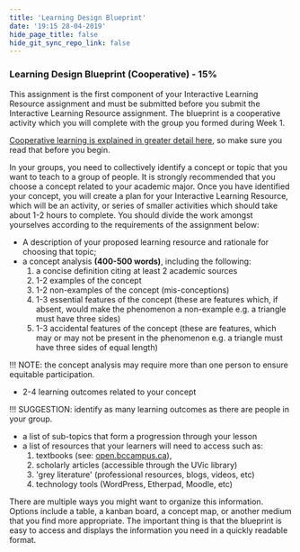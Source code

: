 ```yaml
---
title: 'Learning Design Blueprint'
date: '19:15 28-04-2019'
hide_page_title: false
hide_git_sync_repo_link: false
---
```


### Learning Design Blueprint (Cooperative) - 15%

This assignment is the first component of your Interactive Learning Resource assignment and must be submitted before you submit the Interactive Learning Resource assignment. The blueprint is a cooperative activity which you will complete with the group you formed during Week 1.

[Cooperative learning is explained in greater detail here](http://edtechuvic.ca/edci335/cooperative-learning), so make sure you read that before you begin.

In your groups, you need to collectively identify a concept or topic that you want to teach to a group of people. It is strongly recommended that you choose a concept related to your academic major. Once you have identified your concept, you will create a plan for your Interactive Learning Resource, which will be an activity, or series of smaller activities which should take about 1-2 hours to complete. You should divide the work amongst yourselves according to the requirements of the assignment below:

- A description of your proposed learning resource and rationale for choosing that topic;
- a concept analysis **(400-500 words)**, including the following:
  1. a concise definition citing at least 2 academic sources
  2. 1-2 examples of the concept
  3. 1-2 non-examples of the concept (mis-conceptions)
  4. 1-3 essential features of the concept (these are features which, if absent, would make the phenomenon a non-example e.g. a triangle must have three sides)
  5. 1-3 accidental features of the concept (these are features, which may or may not be present in the phenomenon e.g. a triangle must have three sides of equal length)

!!! NOTE: the concept analysis may require more than one person to ensure equitable participation.

- 2-4 learning outcomes related to your concept

!!! SUGGESTION: identify as many learning outcomes as there are people in your group.

- a list of sub-topics that form a progression through your lesson
- a list of resources that your learners will need to access such as:
  1. textbooks (see: [open.bccampus.ca](https://open.bccampus.ca/)),
  2. scholarly articles (accessible through the UVic library)
  3. 'grey literature' (professional resources, blogs, videos, etc)
  4. technology tools (WordPress, Etherpad, Moodle, etc)

There are multiple ways you might want to organize this information. Options include a table, a kanban board, a concept map, or another medium that you find more appropriate. The important thing is that the blueprint is easy to access and displays the information you need in a quickly readable format.
